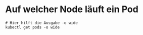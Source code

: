 # Auf welcher Node läuft ein Pod 

```
# Hier hilft die Ausgabe -o wide
kubectl get pods -o wide 
```
